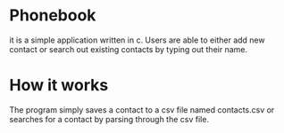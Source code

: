 # Phonebook
it is a simple application written in c. Users are able to either add new
contact or search out existing contacts by typing out their name.

# How it works
The program simply saves a contact to a csv file named contacts.csv or searches for a contact by parsing through the csv file.
